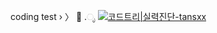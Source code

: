 coding test › 〉 📂 .ೃ
[![코드트리|실력진단-tansxx](https://banner.codetree.ai/v1/banner/tansxx)](https://www.codetree.ai/profiles/tansxx)
